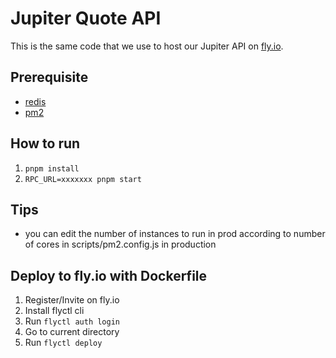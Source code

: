 # Jupiter Quote API

This is the same code that we use to host our Jupiter API on [fly.io](https://fly.io).

## Prerequisite
- [redis](https://redis.io/docs/getting-started/installation/install-redis-on-mac-os/)
- [pm2](https://pm2.io/docs/runtime/guide/installation/)

## How to run
1. `pnpm install`
2. `RPC_URL=xxxxxxx pnpm start`

## Tips
- you can edit the number of instances to run in prod according to number of cores in scripts/pm2.config.js in production

## Deploy to fly.io with Dockerfile
1. Register/Invite on fly.io
2. Install flyctl cli
3. Run `flyctl auth login`
4. Go to current directory
5. Run `flyctl deploy`

